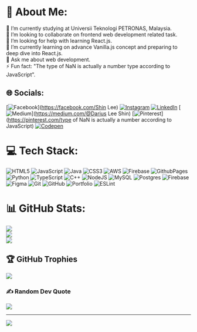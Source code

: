 # 💫 About Me:
🔭 I’m currently studying at Universii Teknologi PETRONAS, Malaysia.<br>👯 I’m looking to collaborate on frontend web development related task.<br>🤝 I’m looking for help with learning React.js.<br>🌱 I’m currently learning on advance Vanilla.js concept and preparing to deep dive into React.js.<br>💬 Ask me about web development.<br>⚡ Fun fact: "The type of NaN is actually a number type according to JavaScript".


## 🌐 Socials:
[![Facebook](https://img.shields.io/badge/Facebook-%231877F2.svg?logo=Facebook&logoColor=white)](https://facebook.com/Shin Lee) [![Instagram](https://img.shields.io/badge/Instagram-%23E4405F.svg?logo=Instagram&logoColor=white)](https://instagram.com/shinlee_0614) [![LinkedIn](https://img.shields.io/badge/LinkedIn-%230077B5.svg?logo=linkedin&logoColor=white)](https://linkedin.com/in/Darius_Lee_Shin) [![Medium](https://img.shields.io/badge/Medium-12100E?logo=medium&logoColor=white)](https://medium.com/@Darius Lee Shin) [![Pinterest](https://img.shields.io/badge/Pinterest-%23E60023.svg?logo=Pinterest&logoColor=white)](https://pinterest.com/type of NaN is actually a number according to JavaScript) [![Codepen](https://img.shields.io/badge/Codepen-000000?style=for-the-badge&logo=codepen&logoColor=white)](https://codepen.io/__shinlee__) 

# 💻 Tech Stack:
![HTML5](https://img.shields.io/badge/html5-%23E34F26.svg?style=flat&logo=html5&logoColor=white) ![JavaScript](https://img.shields.io/badge/javascript-%23323330.svg?style=flat&logo=javascript&logoColor=%23F7DF1E) ![Java](https://img.shields.io/badge/java-%23ED8B00.svg?style=flat&logo=openjdk&logoColor=white) ![CSS3](https://img.shields.io/badge/css3-%231572B6.svg?style=flat&logo=css3&logoColor=white) ![AWS](https://img.shields.io/badge/AWS-%23FF9900.svg?style=flat&logo=amazon-aws&logoColor=white) ![Firebase](https://img.shields.io/badge/firebase-%23039BE5.svg?style=flat&logo=firebase) ![GithubPages](https://img.shields.io/badge/github%20pages-121013?style=flat&logo=github&logoColor=white) ![Python](https://img.shields.io/badge/python-3670A0?style=flat&logo=python&logoColor=ffdd54) ![TypeScript](https://img.shields.io/badge/typescript-%23007ACC.svg?style=flat&logo=typescript&logoColor=white) ![C++](https://img.shields.io/badge/c++-%2300599C.svg?style=flat&logo=c%2B%2B&logoColor=white) ![NodeJS](https://img.shields.io/badge/node.js-6DA55F?style=flat&logo=node.js&logoColor=white) ![MySQL](https://img.shields.io/badge/mysql-4479A1.svg?style=flat&logo=mysql&logoColor=white) ![Postgres](https://img.shields.io/badge/postgres-%23316192.svg?style=flat&logo=postgresql&logoColor=white) ![Firebase](https://img.shields.io/badge/firebase-a08021?style=flat&logo=firebase&logoColor=ffcd34) ![Figma](https://img.shields.io/badge/figma-%23F24E1E.svg?style=flat&logo=figma&logoColor=white) ![Git](https://img.shields.io/badge/git-%23F05033.svg?style=flat&logo=git&logoColor=white) ![GitHub](https://img.shields.io/badge/github-%23121011.svg?style=flat&logo=github&logoColor=white) ![Portfolio](https://img.shields.io/badge/Portfolio-%23000000.svg?style=flat&logo=firefox&logoColor=#FF7139) ![ESLint](https://img.shields.io/badge/ESLint-4B3263?style=flat&logo=eslint&logoColor=white)
# 📊 GitHub Stats:
![](https://github-readme-stats.vercel.app/api?username=DariusShin&theme=one_dark_pro&hide_border=false&include_all_commits=false&count_private=true)<br/>
![](https://github-readme-streak-stats.herokuapp.com/?user=DariusShin&theme=one_dark_pro&hide_border=false)<br/>
![](https://github-readme-stats.vercel.app/api/top-langs/?username=DariusShin&theme=one_dark_pro&hide_border=false&include_all_commits=false&count_private=true&layout=compact)

## 🏆 GitHub Trophies
![](https://github-profile-trophy.vercel.app/?username=DariusShin&theme=radical&no-frame=false&no-bg=false&margin-w=4)

### ✍️ Random Dev Quote
![](https://quotes-github-readme.vercel.app/api?type=horizontal&theme=radical)

---
[![](https://visitcount.itsvg.in/api?id=DariusShin&icon=5&color=7)](https://visitcount.itsvg.in)

<!-- Proudly created with GPRM ( https://gprm.itsvg.in ) -->
